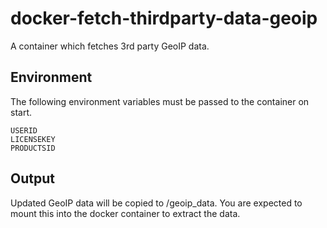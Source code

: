 # docker-fetch-thirdparty-data-geoip
A container which fetches 3rd party GeoIP data.

## Environment
The following environment variables must be passed to the container on start.

```
USERID
LICENSEKEY
PRODUCTSID
```

## Output
Updated GeoIP data will be copied to /geoip_data.
You are expected to mount this into the docker container to extract the data. 
